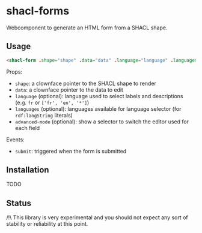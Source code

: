 
# shacl-forms

Webcomponent to generate an HTML form from a SHACL shape.


## Usage

```html
<shacl-form .shape="shape" .data="data" .language="language" .languages="languages"></shacl-form>
```

Props:
- `shape`: a clownface pointer to the SHACL shape to render
- `data`: a clownface pointer to the data to edit
- `language` (optional): language used to select labels and descriptions (e.g. `fr` or `['fr', 'en', '*']`)
- `languages` (optional): languages available for language selector (for `rdf:langString` literals)
- `advanced-mode` (optional): show a selector to switch the editor used for each field

Events:
- `submit`: triggered when the form is submitted


## Installation

TODO


## Status

/!\ This library is very experimental and you should not expect any sort of stability or reliability at this point.

